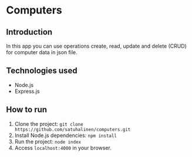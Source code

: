 # Computers

## Introduction

In this app you can use operations create, read, update and delete (CRUD) for computer data in json file.

## Technologies used

- Node.js
- Express.js

## How to run

1. Clone the project: `git clone https://github.com/satuhalinen/computers.git`
2. Install Node.js dependencies: `npm install`
3. Run the project: `node index`
4. Access `localhost:4000` in your browser.
